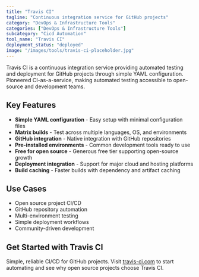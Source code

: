```yaml
---
title: "Travis CI"
tagline: "Continuous integration service for GitHub projects"
category: "DevOps & Infrastructure Tools"
categories: ["DevOps & Infrastructure Tools"]
subcategory: "Cicd Automation"
tool_name: "Travis CI"
deployment_status: "deployed"
image: "/images/tools/travis-ci-placeholder.jpg"
---
```

Travis CI is a continuous integration service providing automated testing and deployment for GitHub projects through simple YAML configuration. Pioneered CI-as-a-service, making automated testing accessible to open-source and development teams.

## Key Features

- **Simple YAML configuration** - Easy setup with minimal configuration files
- **Matrix builds** - Test across multiple languages, OS, and environments
- **GitHub integration** - Native integration with GitHub repositories
- **Pre-installed environments** - Common development tools ready to use
- **Free for open source** - Generous free tier supporting open-source growth
- **Deployment integration** - Support for major cloud and hosting platforms
- **Build caching** - Faster builds with dependency and artifact caching

## Use Cases

- Open source project CI/CD
- GitHub repository automation
- Multi-environment testing
- Simple deployment workflows
- Community-driven development

## Get Started with Travis CI

Simple, reliable CI/CD for GitHub projects. Visit [travis-ci.com](https://www.travis-ci.com) to start automating and see why open source projects choose Travis CI.
